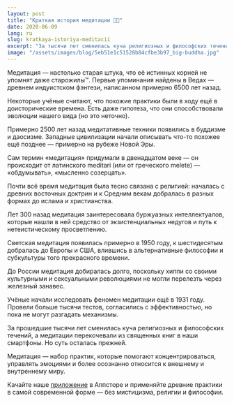 ```yaml
---
layout: post
title: "Краткая история медитации 👨‍🏫"
date: 2020-06-09
lang: ru
slug: kratkaya-istoriya-meditacii
excerpt: "За тысячи лет сменилась куча религиозных и философских течений, а медитации перекочевали из священных книг в наши смартфоны. Но суть осталась прежней."
image: "/assets/images/blog/5eb51e1c51528b84cfbe3b97_big-buddha.jpg"
---
```


Медитация — настолько старая штука, что её истинных корней не упомнят даже старожилы™. Первые упоминания найдены в Ведах — древнем индуистском фэнтези, написанном примерно 6500 лет назад.

Некоторые учёные считают, что похожие практики были в ходу ещё в доисторические времена. Есть даже гипотеза, что они способствовали эволюции нашего вида (но это неточно).

Примерно 2500 лет назад медитативные техники появились в буддизме и даосизме. Западные цивилизации начали описывать что-то похожее ещё позднее — примерно на рубеже Новой Эры.

Сам термин «медитация» придумали в двенадцатом веке — он происходит от латинского meditari (или от греческого melete) — «обдумывать», «мысленно созерцать».

Почти всё время медитация была тесно связана с религией: началась с древних восточных доктрин и к Средним векам добралась в разных формах до ислама и христианства.

Лет 300 назад медитация заинтересовала буржуазных интеллектуалов, которые нашли в ней средство от экзистенциальных недугов и путь к нетеистическому просветлению.

Светская медитация появилась примерно в 1950 году, к шестидесятым добралась до Европы и США, влившись в альтернативные философии и субкультуры того прекрасного времени.

До России медитация добиралась долго, поскольку хиппи со своими культурными и сексуальными революциями не могли перелезть через железный занавес.

Учёные начали исследовать феномен медитации ещё в 1931 году. Провели больше тысячи тестов, согласились с эффективностью, но пока не могут разгадать механизмы.

За прошедшие тысячи лет сменилась куча религиозных и философских течений, а медитации перекочевали из священных книг в наши смартфоны. Но суть осталась прежней.

Медитация — набор практик, которые помогают концентрироваться, управлять эмоциями и более осознанно относится к внешнему и внутреннему миру.

Качайте наше [приложение](https://itunes.apple.com/us/app/практика-медитации-на-русском/id1467786415) в Аппсторе и применяйте древние практики в самой современной форме — без мистицизма, религии и философии.
